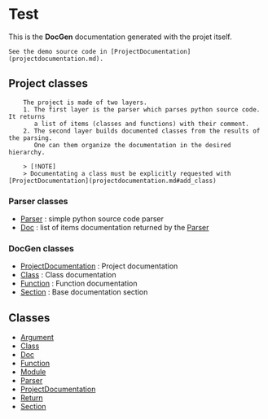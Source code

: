 # Test

 This is the **DocGen** documentation generated with the projet itself.

    See the demo source code in [ProjectDocumentation](projectdocumentation.md).
    

## Project classes


        The project is made of two layers.
        1. The first layer is the parser which parses python source code. It returns
           a list of items (classes and functions) with their comment.
        2. The second layer builds documented classes from the results of the parsing.
           One can them organize the documentation in the desired hierarchy.

        > [!NOTE]
        > Documentating a class must be explicitly requested with [ProjectDocumentation](projectdocumentation.md#add_class)
        

### Parser classes

- [Parser](parser.md) : simple python source code parser
- [Doc](doc.md) : list of items documentation returned by the [Parser](parser.md)




### DocGen classes

- [ProjectDocumentation](projectdocumentation.md) : Project documentation
- [Class](class.md) : Class documentation
- [Function](function.md) : Function documentation
- [Section](section.md) : Base documentation section




## Classes

- [Argument](argument.md)
- [Class](class.md)
- [Doc](doc.md)
- [Function](function.md)
- [Module](module.md)
- [Parser](parser.md)
- [ProjectDocumentation](projectdocumentation.md)
- [Return](return.md)
- [Section](section.md)





